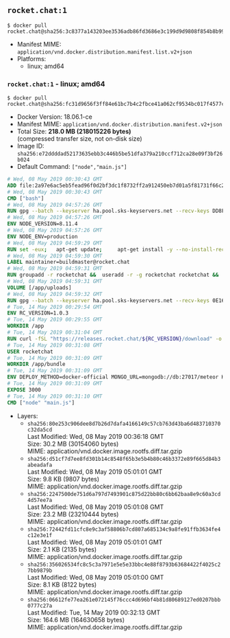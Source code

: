 ## `rocket.chat:1`

```console
$ docker pull rocket.chat@sha256:3c8377a143203ee3536adb86fd3686e3c199d9d9808f854b8b9994b2b503c210
```

-	Manifest MIME: `application/vnd.docker.distribution.manifest.list.v2+json`
-	Platforms:
	-	linux; amd64

### `rocket.chat:1` - linux; amd64

```console
$ docker pull rocket.chat@sha256:fc31d9656f3ff84e61bc7b4c2fbce41a062cf9534bc017f4577c9bcd3fa25d8e
```

-	Docker Version: 18.06.1-ce
-	Manifest MIME: `application/vnd.docker.distribution.manifest.v2+json`
-	Total Size: **218.0 MB (218015226 bytes)**  
	(compressed transfer size, not on-disk size)
-	Image ID: `sha256:e72ddddad52173635ebb3c446b5be51dfa379a210ccf712ca28e09f3bf26b024`
-	Default Command: `["node","main.js"]`

```dockerfile
# Wed, 08 May 2019 00:30:43 GMT
ADD file:2a97e6ac5eb5fead96f0d2bf3dc1f8732ff2a912450eb7d01a5f81731f66c2b6 in / 
# Wed, 08 May 2019 00:30:43 GMT
CMD ["bash"]
# Wed, 08 May 2019 04:57:26 GMT
RUN gpg --batch --keyserver ha.pool.sks-keyservers.net --recv-keys DD8F2338BAE7501E3DD5AC78C273792F7D83545D
# Wed, 08 May 2019 04:57:26 GMT
ENV NODE_VERSION=8.11.4
# Wed, 08 May 2019 04:57:26 GMT
ENV NODE_ENV=production
# Wed, 08 May 2019 04:59:29 GMT
RUN set -eux; 	apt-get update; 	apt-get install -y --no-install-recommends ca-certificates curl; 	rm -rf /var/lib/apt/lists/*; 	curl -fsSLO --compressed "https://nodejs.org/dist/v$NODE_VERSION/node-v$NODE_VERSION-linux-x64.tar.gz"; 	curl -fsSLO --compressed "https://nodejs.org/dist/v$NODE_VERSION/SHASUMS256.txt.asc"; 	gpg --batch --decrypt --output SHASUMS256.txt SHASUMS256.txt.asc; 	grep " node-v$NODE_VERSION-linux-x64.tar.gz\$" SHASUMS256.txt | sha256sum -c -; 	tar -xf "node-v$NODE_VERSION-linux-x64.tar.gz" -C /usr/local --strip-components=1 --no-same-owner; 	rm "node-v$NODE_VERSION-linux-x64.tar.gz" SHASUMS256.txt.asc SHASUMS256.txt; 	npm cache clear --force
# Wed, 08 May 2019 04:59:30 GMT
LABEL maintainer=buildmaster@rocket.chat
# Wed, 08 May 2019 04:59:31 GMT
RUN groupadd -r rocketchat &&  useradd -r -g rocketchat rocketchat &&  mkdir -p /app/uploads &&  chown rocketchat.rocketchat /app/uploads
# Wed, 08 May 2019 04:59:31 GMT
VOLUME [/app/uploads]
# Wed, 08 May 2019 04:59:32 GMT
RUN gpg --batch --keyserver ha.pool.sks-keyservers.net --recv-keys 0E163286C20D07B9787EBE9FD7F9D0414FD08104
# Tue, 14 May 2019 00:29:54 GMT
ENV RC_VERSION=1.0.3
# Tue, 14 May 2019 00:29:55 GMT
WORKDIR /app
# Tue, 14 May 2019 00:31:04 GMT
RUN curl -fSL "https://releases.rocket.chat/${RC_VERSION}/download" -o rocket.chat.tgz &&  curl -fSL "https://releases.rocket.chat/${RC_VERSION}/asc" -o rocket.chat.tgz.asc &&  gpg --batch --verify rocket.chat.tgz.asc rocket.chat.tgz &&  tar zxvf rocket.chat.tgz &&  rm rocket.chat.tgz rocket.chat.tgz.asc &&  cd bundle/programs/server &&  npm install &&  npm cache clear --force &&  chown -R rocketchat:rocketchat /app
# Tue, 14 May 2019 00:31:08 GMT
USER rocketchat
# Tue, 14 May 2019 00:31:09 GMT
WORKDIR /app/bundle
# Tue, 14 May 2019 00:31:09 GMT
ENV DEPLOY_METHOD=docker-official MONGO_URL=mongodb://db:27017/meteor HOME=/tmp PORT=3000 ROOT_URL=http://localhost:3000 Accounts_AvatarStorePath=/app/uploads
# Tue, 14 May 2019 00:31:09 GMT
EXPOSE 3000
# Tue, 14 May 2019 00:31:10 GMT
CMD ["node" "main.js"]
```

-	Layers:
	-	`sha256:80e253c906dee8d7b26d7dafa4166149c57cb763d43ba6d483710370c32da5cd`  
		Last Modified: Wed, 08 May 2019 00:36:18 GMT  
		Size: 30.2 MB (30154060 bytes)  
		MIME: application/vnd.docker.image.rootfs.diff.tar.gzip
	-	`sha256:d51cf7d7ee8fd301b14c8548f65b3e5b4b80c46b3372e89f665d84b3abeadafa`  
		Last Modified: Wed, 08 May 2019 05:01:01 GMT  
		Size: 9.8 KB (9807 bytes)  
		MIME: application/vnd.docker.image.rootfs.diff.tar.gzip
	-	`sha256:2247500de751d6a797d7493901c875d22bb80c6bb62baa8e9c60a3cd4d57ee7a`  
		Last Modified: Wed, 08 May 2019 05:01:08 GMT  
		Size: 23.2 MB (23210444 bytes)  
		MIME: application/vnd.docker.image.rootfs.diff.tar.gzip
	-	`sha256:72442fd11cfc8e9c3af58806b7cd807a685134c9a8fe91ffb3634fe4c12e3e1f`  
		Last Modified: Wed, 08 May 2019 05:01:01 GMT  
		Size: 2.1 KB (2135 bytes)  
		MIME: application/vnd.docker.image.rootfs.diff.tar.gzip
	-	`sha256:356026534fc8c5c3a7971e5e5e33bbc4e88f8793b63684422f4025c27bb9879b`  
		Last Modified: Wed, 08 May 2019 05:01:00 GMT  
		Size: 8.1 KB (8122 bytes)  
		MIME: application/vnd.docker.image.rootfs.diff.tar.gzip
	-	`sha256:06612fe77ea261e072145f76ccc4d696bf4b81d80689127ed0207bbb0777c27a`  
		Last Modified: Tue, 14 May 2019 00:32:13 GMT  
		Size: 164.6 MB (164630658 bytes)  
		MIME: application/vnd.docker.image.rootfs.diff.tar.gzip
